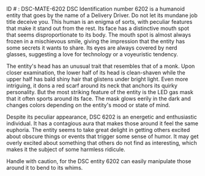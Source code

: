 ID # : DSC-MATE-6202
DSC Identification number 6202 is a humanoid entity that goes by the name of a Delivery Driver. Do not let its mundane job title deceive you. This human is an enigma of sorts, with peculiar features that make it stand out from the rest. Its face has a distinctive mouth spot that seems disproportionate to its body. The mouth spot is almost always frozen in a mischievous smile, giving the impression that the entity has some secrets it wants to share. Its eyes are always covered by nerd glasses, suggesting a love for technology or a voyeuristic tendency.

The entity's head has an unusual trait that resembles that of a monk. Upon closer examination, the lower half of its head is clean-shaven while the upper half has bald shiny hair that glistens under bright light. Even more intriguing, it dons a red scarf around its neck that anchors its quirky personality. But the most striking feature of the entity is the LED gas mask that it often sports around its face. The mask glows eerily in the dark and changes colors depending on the entity's mood or state of mind.

Despite its peculiar appearance, DSC 6202 is an energetic and enthusiastic individual. It has a contagious aura that makes those around it feel the same euphoria. The entity seems to take great delight in getting others excited about obscure things or events that trigger some sense of humor. It may get overly excited about something that others do not find as interesting, which makes it the subject of some harmless ridicule.

Handle with caution, for the DSC entity 6202 can easily manipulate those around it to bend to its whims.